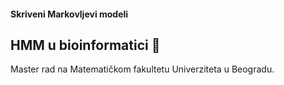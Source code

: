 #### Skriveni Markovljevi modeli

## HMM u bioinformatici :dna:
Master rad na Matematičkom fakultetu Univerziteta u Beogradu.
